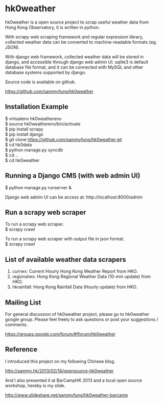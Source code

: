 hk0weather
==========

hk0weather is a open source project to scrap useful weather data from Hong Kong Observatory, it is written in python.

With scrapy web scraping framework and regular expression library, collected weather data can be converted to machine-readable formats (eg. JSON).

With django web framework, collected weather data will be stored in django, and accessible through django web admin UI. sqlite3 is default database file format, and it can be connected with MySQL and other database systems supported by django.

Source code is available on github.

https://github.com/sammyfung/hk0weather

Installation Example
--------------------

$ virtualenv hk0weatherenv  
$ source hk0weatherenv/bin/activate  
$ pip install scrapy  
$ pip install django    
$ git clone https://github.com/sammyfung/hk0weather.git  
$ cd hk0data   
$ python manage.py syncdb    
$ cd ..   
$ cd hk0weather  

Running a Django CMS (with web admin UI)
----------------------------------------

$ python manage.py runserver &  

Django web admin UI can be access at: http://localhost:8000/admin  

Run a scrapy web scraper
------------------------

To run a scrapy web scraper.   
$ scrapy crawl <name of scraper>  

To run a scrapy web scraper with output file in json format.  
$ scrapy crawl <name of scraoer>  

List of available weather data scrapers
--------------------------------------
1. currwx: Current Hourly Hong Kong Weather Report from HKO.  
2. regionalwx: Hong Kong Regional Weather Data (10-min update) from HKO.  
3. hkrainfall: Hong Kong Rainfall Data (Hourly update) from HKO.  

Mailing List
------------

For general discussion of hk0weather project, please go to hk0weather google group. Please feel freely to ask questions or post your suggestions / comments.

https://groups.google.com/forum/#!forum/hk0weather


Reference
---------

I introduced this project on my following Chinese blog.

http://sammy.hk/2013/02/14/opensource-hk0weather

And I also presented it at BarCampHK 2013 and a local open source workshop, hereby is my slide.

http://www.slideshare.net/sammyfung/hk0weather-barcamp

